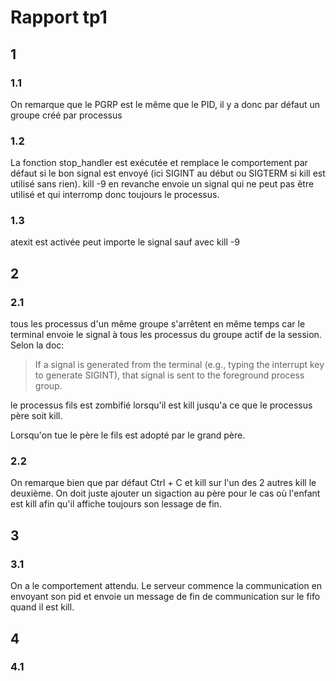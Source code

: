 # Rapport tp1

## 1

### 1.1

On remarque que le PGRP est le même que le PID, il y a donc par défaut un groupe créé par processus

### 1.2

La fonction stop_handler est exécutée et remplace le comportement par défaut si le bon signal est envoyé (ici SIGINT au début ou SIGTERM si kill est utilisé sans rien). kill -9 en revanche envoie un signal qui ne peut pas être utilisé et qui interromp donc toujours le processus.

### 1.3

atexit est activée peut importe le signal sauf avec kill -9

## 2

### 2.1

tous les processus d'un même groupe s'arrêtent en même temps car le terminal envoie le signal à tous les processus du groupe actif de la session. Selon la doc:

> If a signal is generated from the
       terminal (e.g., typing the interrupt key to generate SIGINT),
       that signal is sent to the foreground process group.

le processus fils est zombifié lorsqu'il est kill jusqu'a ce que le processus père soit kill.

Lorsqu'on tue le père le fils est adopté par le grand père.

### 2.2

On remarque bien que par défaut Ctrl + C et kill sur l'un des 2 autres kill le deuxième. On doit juste ajouter un sigaction au père pour le cas où l'enfant est kill afin qu'il affiche toujours son lessage de fin.

## 3

### 3.1

On a le comportement attendu. Le serveur commence la communication en envoyant son pid et envoie un message de fin de communication sur le fifo quand il est kill.

## 4

### 4.1

